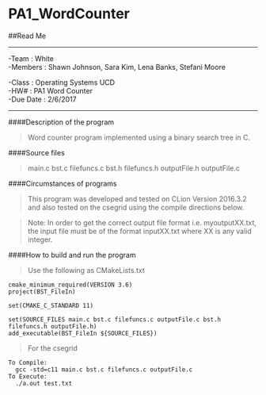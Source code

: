 # PA1_WordCounter
##Read Me
_____
-Team      :  White     
-Members   :  Shawn Johnson, Sara Kim, 
              Lena Banks, Stefani Moore
              
-Class     :  Operating Systems UCD           
-HW#       :  PA1 Word Counter               
-Due Date  :  2/6/2017
****
####Description of the program

>Word counter program implemented using a binary search tree in C.

####Source files

>main.c bst.c filefuncs.c bst.h filefuncs.h outputFile.h outputFile.c

####Circumstances of programs

>This program was developed and tested on CLion Version 2016.3.2 and also tested on
>the csegrid using the compile directions below.

>Note: In order to get the correct output file format i.e. myoutputXX.txt, the input
>file must be of the format inputXX.txt where XX is any valid integer.

####How to build and run the program

>Use the following as CMakeLists.txt

    cmake_minimum_required(VERSION 3.6)
    project(BST_FileIn)

    set(CMAKE_C_STANDARD 11)

    set(SOURCE_FILES main.c bst.c filefuncs.c outputFile.c bst.h filefuncs.h outputFile.h)
    add_executable(BST_FileIn ${SOURCE_FILES})
    
>For the csegrid
 
    To Compile:
      gcc -std=c11 main.c bst.c filefuncs.c outputFile.c
    To Execute:
      ./a.out test.txt



